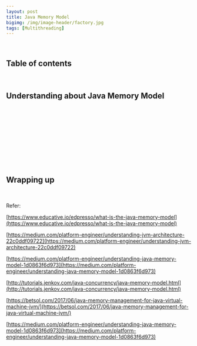 ```yaml
---
layout: post
title: Java Memory Model
bigimg: /img/image-header/factory.jpg
tags: [Multithreading]
---
```




<br>

## Table of contents





<br>

## Understanding about Java Memory Model 






<br>

## 





<br>

## 





<br>

## 






<br>

## Wrapping up






<br>

Refer:

[https://www.educative.io/edpresso/what-is-the-java-memory-model](https://www.educative.io/edpresso/what-is-the-java-memory-model)

[https://medium.com/platform-engineer/understanding-jvm-architecture-22c0ddf09722](https://medium.com/platform-engineer/understanding-jvm-architecture-22c0ddf09722)

[https://medium.com/platform-engineer/understanding-java-memory-model-1d0863f6d973](https://medium.com/platform-engineer/understanding-java-memory-model-1d0863f6d973)

[http://tutorials.jenkov.com/java-concurrency/java-memory-model.html](http://tutorials.jenkov.com/java-concurrency/java-memory-model.html)

[https://betsol.com/2017/06/java-memory-management-for-java-virtual-machine-jvm/](https://betsol.com/2017/06/java-memory-management-for-java-virtual-machine-jvm/)

[https://medium.com/platform-engineer/understanding-java-memory-model-1d0863f6d973](https://medium.com/platform-engineer/understanding-java-memory-model-1d0863f6d973)
